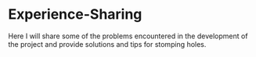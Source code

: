 # Experience-Sharing
Here I will share some of the problems encountered in the development of the project and provide solutions and tips for stomping holes.
